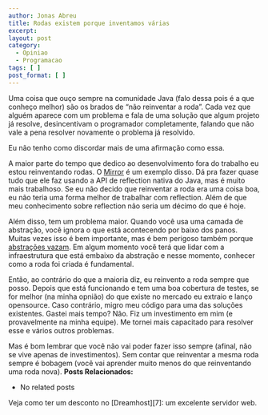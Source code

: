 ```yaml
---
author: Jonas Abreu
title: Rodas existem porque inventamos várias
excerpt:
layout: post
category:
  - Opiniao
  - Programacao
tags: [ ]
post_format: [ ]
---
```

Uma coisa que ouço sempre na comunidade Java (falo dessa pois é a que conheço melhor) são os brados de “não reinventar a roda”. Cada vez que alguém aparece com um problema e fala de uma solução que algum projeto já resolve, desincentivam o programador completamente, falando que não vale a pena resolver novamente o problema já resolvido.

Eu não tenho como discordar mais de uma afirmação como essa.

A maior parte do tempo que dedico ao desenvolvimento fora do trabalho eu estou reinventando rodas. O [Mirror][1] é um exemplo disso. Dá pra fazer quase tudo que ele faz usando a API de reflection nativa do Java, mas é muito mais trabalhoso. Se eu não decido que reinventar a roda era uma coisa boa, eu não teria uma forma melhor de trabalhar com reflection. Além de que meu conhecimento sobre reflection não seria um décimo do que é hoje.

Além disso, tem um problema maior. Quando você usa uma camada de abstração, você ignora o que está acontecendo por baixo dos panos. Muitas vezes isso é bem importante, mas é bem perigoso também porque [abstrações vazam][2]. Em algum momento você terá que lidar com a infraestrutura que está embaixo da abstração e nesse momento, conhecer como a roda foi criada é fundamental.

Então, ao contrário do que a maioria diz, eu reinvento a roda sempre que posso. Depois que está funcionando e tem uma boa cobertura de testes, se for melhor (na minha opnião) do que existe no mercado eu extraio e lanço opensource. Caso contrário, migro meu código para uma das soluções existentes. Gastei mais tempo? Não. Fiz um investimento em mim (e provavelmente na minha equipe). Me tornei mais capacitado para resolver esse e vários outros problemas.

Mas é bom lembrar que você não vai poder fazer isso sempre (afinal, não se vive apenas de investimentos). Sem contar que reinventar a mesma roda sempre é bobagem (você vai aprender muito menos do que reinventando uma roda nova). 
**Posts Relacionados:** 
*   No related posts










Veja como ter um desconto no [Dreamhost][7]: um excelente servidor web.

 [1]: http://projetos.vidageek.net/mirror-pt/mirror
 [2]: http://www.joelonsoftware.com/articles/LeakyAbstractions.html






